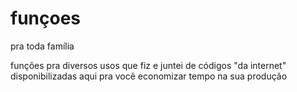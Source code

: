 # funçoes
pra toda família

funções pra diversos usos que fiz e juntei de códigos "da internet" disponibilizadas aqui pra você economizar tempo na sua produção
